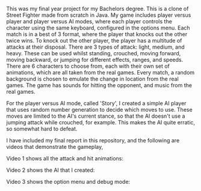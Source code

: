 This was my final year project for my Bachelors degree. This is a clone of Street Fighter made from scratch in Java. My game includes player versus player and player versus AI modes, where each player controls the character using the same keyboard, configured in the options menu. Each match is in a best of 3 format, where the player that knocks out the other twice wins. To knock out the other player, the player has a multitude of attacks at their disposal. There are 3 types of attack: light, medium, and heavy. These can be used whilst standing, crouched, moving forward, moving backward, or jumping for different effects, ranges, and speeds. There are 6 characters to choose from, each with their own set of animations, which are all taken from the real games. Every match, a random background is chosen to emulate the change in location from the real games. The game has sounds for hitting the opponent, and music from the real games.

For the player versus AI mode, called 'Story', I created a simple AI player that uses random number generation to decide which moves to use. These moves are limited to the AI's current stance, so that the AI doesn't use a jumping attack while crouched, for example. This makes the AI quite erratic, so somewhat hard to defeat.

I have included my final report in this repository, and the following are videos that demonstrate the gameplay,

Video 1 shows all the attack and hit animations: 

Video 2 shows the AI that I created:

Video 3 shows the option menu and debug mode:
